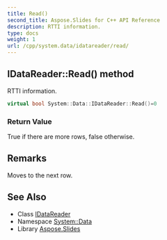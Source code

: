 ```yaml
---
title: Read()
second_title: Aspose.Slides for C++ API Reference
description: RTTI information.
type: docs
weight: 1
url: /cpp/system.data/idatareader/read/
---
```

## IDataReader::Read() method


RTTI information.

```cpp
virtual bool System::Data::IDataReader::Read()=0
```


### Return Value

True if there are more rows, false otherwise.
## Remarks


Moves to the next row. 
## See Also

* Class [IDataReader](./)
* Namespace [System::Data](../)
* Library [Aspose.Slides](../../)
